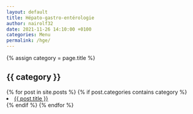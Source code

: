 ```yaml
---
layout: default
title: Hépato-gastro-entérologie
author: nairolf32
date: 2021-11-26 14:10:00 +0100
categories: Menu
permalink: /hge/
---
```


{% assign category = page.title %}

<h2>{{ category }}</h2>
{% for post in site.posts %}
{% if post.categories contains category %}
<li> <a href="{{ post.url | relative_url }}">{{ post.title }}</a></li>
{% endif %}
{% endfor %}
